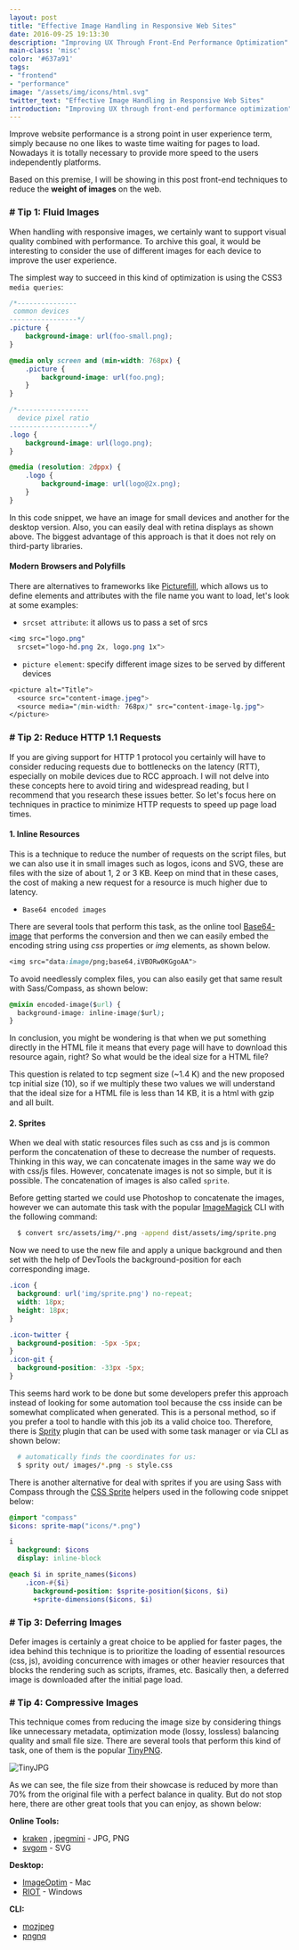 ```yaml
---
layout: post
title: "Effective Image Handling in Responsive Web Sites"
date: 2016-09-25 19:13:30
description: "Improving UX Through Front-End Performance Optimization"
main-class: 'misc'
color: '#637a91'
tags:
- "frontend"
- "performance"
image: "/assets/img/icons/html.svg"
twitter_text: "Effective Image Handling in Responsive Web Sites"
introduction: "Improving UX through front-end performance optimization"
---
```


Improve website performance is a strong point in user experience term, simply because no one likes to waste time waiting for pages to load. Nowadays it is totally necessary to provide more speed to the users independently platforms.

Based on this premise, I will be showing in this post front-end techniques to reduce the **weight of images** on the web.

### # Tip 1: Fluid Images

When handling with responsive images, we certainly want to support visual quality combined with performance. To archive this goal, it would be interesting to consider the use of different images for each device to improve the user experience.

The simplest way to succeed in this kind of optimization is using the  CSS3 `media queries`:

```css
/*---------------
 common devices
-----------------*/
.picture {
    background-image: url(foo-small.png);
}

@media only screen and (min-width: 768px) {
    .picture {
        background-image: url(foo.png);
    }
}

/*------------------
  device pixel ratio
--------------------*/
.logo {
    background-image: url(logo.png);
}

@media (resolution: 2dppx) {
    .logo {
        background-image: url(logo@2x.png);
    }
}
```

In this code snippet, we have an image for small devices and another for the desktop version. Also, you can easily deal with retina displays as shown above. The biggest advantage of this approach is that it does not rely on third-party libraries.

#### Modern Browsers and Polyfills
There are alternatives to frameworks  like [Picturefill](https://github.com/scottjehl/picturefill), which allows us to define elements and attributes with the file name you want to load, let's look at some examples:

* `srcset attribute`: it allows us to pass a set of srcs

```css
<img src="logo.png"
  srcset="logo-hd.png 2x, logo.png 1x">
```

* `picture element`: specify different image sizes to be served by different devices

```css
<picture alt="Title">
  <source src="content-image.jpeg">
  <source media="(min-width: 768px)" src="content-image-lg.jpg">
</picture>
```

### # Tip 2: Reduce HTTP 1.1 Requests

If you are giving support for HTTP 1 protocol you certainly will have to consider reducing requests due to bottlenecks on the latency (RTT), especially on mobile devices due to RCC approach. I will not delve into these concepts here to avoid tiring and widespread reading, but I recommend that you research these issues better. So let's focus here on techniques in practice to minimize HTTP requests to speed up page load times.

#### 1. Inline Resources
This is a technique to reduce the number of requests on the script files, but we can also use it in small images such as logos, icons and SVG, these are files with the size of about 1, 2 or 3 KB. Keep on mind that in these cases, the cost of making a new request for a resource is much higher due to latency.

* `Base64 encoded images`

There are several tools that perform this task, as the online tool [Base64-image](https://www.base64-image.de) that performs the conversion and then we can easily embed the encoding string using *css* properties or *img* elements, as shown below.

```css
<img src="data:image/png;base64,iVBORw0KGgoAA">
```

To avoid needlessly complex files, you can also easily get that same result with Sass/Compass, as shown below:

```css
@mixin encoded-image($url) {
  background-image: inline-image($url);
}
```

In conclusion, you might be wondering is that when we put something directly in the HTML file it means that every page will have to download this resource again, right? So what would be the ideal size for a HTML file?

This question is related to tcp segment size (~1.4 K) and the new proposed tcp initial size (10), so if we multiply these two values we will understand that the ideal size for a HTML file is less than 14 KB, it is a html with gzip and all built.

#### 2. Sprites
When we deal with static resources files such as css and js is common perform the concatenation of these to decrease the number of requests. Thinking in this way, we can concatenate images in the same way we do with css/js files. However, concatenate images is not so simple, but it is possible. The concatenation of images is also called `sprite`.

Before getting started we could use Photoshop to concatenate the images, however we can automate this task with the popular [ImageMagick](http://www.imagemagick.org/) CLI with the following command:

```sh
  $ convert src/assets/img/*.png -append dist/assets/img/sprite.png
```

Now we need to use the new file and apply a unique background and then set with the help of DevTools the background-position for each corresponding image.

```css
.icon {
  background: url('img/sprite.png') no-repeat;
  width: 18px;
  height: 18px;
}

.icon-twitter {
  background-position: -5px -5px;
}
.icon-git {
  background-position: -33px -5px;
}
```
This seems hard work to be done but some developers prefer this approach instead of looking for some automation tool because the css inside can be somewhat complicated when generated. This is a personal method, so if you prefer a tool to handle with this job its a valid choice too. Therefore, there is [Sprity](https://www.npmjs.com/package/sprity) plugin that can be used with some task manager or via CLI as shown below:

```sh
  # automatically finds the coordinates for us:
  $ sprity out/ images/*.png -s style.css
```

There is another alternative for deal with sprites if you are using Sass with Compass through the [CSS Sprite](http://compass-style.org/reference/compass/helpers/sprites/) helpers used in the following code snippet below:

```sass
@import "compass"
$icons: sprite-map("icons/*.png")

i
  background: $icons
  display: inline-block

@each $i in sprite_names($icons)
    .icon-#{$i}
      background-position: $sprite-position($icons, $i)
      +sprite-dimensions($icons, $i)
```

### # Tip 3: Deferring Images
Defer images is certainly a great choice to be applied for faster pages, the idea behind this technique is to prioritize the loading of essential resources (css, js), avoiding concurrence with images or other heavier resources that blocks the rendering such as scripts, iframes, etc. Basically then, a deferred image is downloaded after the initial page load.


### # Tip 4: Compressive Images

This technique comes from reducing the image size by considering things like unnecessary metadata, optimization mode (lossy, lossless) balancing quality and small file size. There are several tools that perform this kind of task, one of them is the popular [TinyPNG](https://tinypng.com/).

![TinyJPG]({{site.baseurl}}/assets/img/tyny-jpg.png)

 As we can see, the file size from their showcase is reduced by more than 70% from the original file with a perfect balance in quality. But do not stop here, there are other great tools that you can enjoy, as shown below:

**Online Tools:**

* [kraken](https://kraken.io/web-interface) , [jpegmini](http://www.jpegmini.com/) - JPG, PNG
* [svgom](https://jakearchibald.github.io/svgomg/) - SVG

**Desktop:**

* [ImageOptim](https://imageoptim.com/) - Mac
* [RIOT](http://luci.criosweb.ro/riot/) - Windows

**CLI:**

* [mozjpeg](https://github.com/mozilla/mozjpeg)
* [pngnq ](https://sourceforge.net/projects/pngnqs9/)
